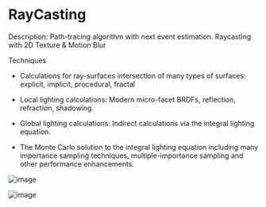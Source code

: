 # RayCasting

Description: Path-tracing algorithm with next event estimation. Raycasting with 2D Texture & Motion Blur

Techniques
- Calculations for ray-surfaces intersection of many types of surfaces: explicit, implicit,
procedural, fractal

- Local lighting calculations: Modern micro-facet BRDFs, reflection, refraction, shadowing.

- Global lighting calculations: Indirect calculations via the integral lighting equation.

- The Monte Carlo solution to the integral lighting equation including many importance sampling
techniques, multiple-importance sampling and other performance enhancements.


![image](https://github.com/Hyosang-Jeong/RayCasting/assets/70678504/56431461-8bba-4b2d-9615-81906ea82979)

![image](https://github.com/Hyosang-Jeong/RayCasting/assets/70678504/fa194ed0-8d6f-4e03-9485-fe23cc715349)
